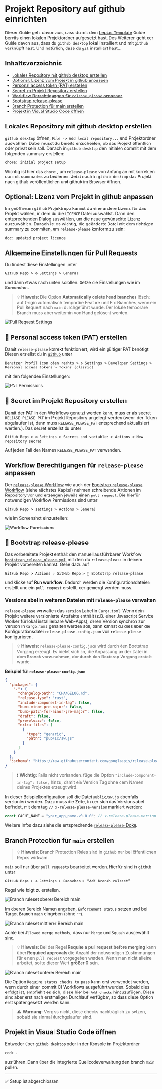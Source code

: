 # Projekt Repository auf github einrichten

Dieser Guide geht davon aus, dass du mit dem [Leptos Template](./leptos-template.md) Guide bereits einen lokalen Projektordner aufgesetzt hast. Des Weiteren geht der Guide davon aus, dass du `github desktop` lokal installiert und mit `github` verknüpft hast. Und natürlich, dass du `git` installiert hast...

## Inhaltsverzeichnis

- [Lokales Repository mit github desktop erstellen](#lokales-repository-mit-github-desktop-erstellen)
- [Optional: Lizenz vom Projekt in github anpassen](#optional-lizenz-vom-projekt-in-github-anpassen)
- [Personal access token (PAT) erstellen](#-personal-access-token-pat-erstellen)
- [Secret im Projekt Repository erstellen](#-secret-im-projekt-repository-erstellen)
- [Workflow Berechtigungen für `release-please` anpassen](#workflow-berechtigungen-für-release-please-anpassen)
- [Bootstrap release-please](#-bootstrap-release-please)
- [Branch Protection für main erstellen](#branch-protection-für-main-erstellen)
- [Projekt in Visual Studio Code öffnen](#projekt-in-visual-studio-code-öffnen)

## Lokales Repository mit github desktop erstellen

`github desktop` öffnen, `File -> Add local repository...` und Projektordner auswählen. Dabei musst du bereits entscheiden, ob das Projekt öffentlich oder privat sein soll. Danach in `github desktop` den initialen commit mit dem folgenden summary erstellen:

```text
chore: initial project setup
```

Wichtig ist hier das `chore:`, um `release-please` von Anfang an mit korrekten commit summaries zu bedienen. Jetzt noch in `github desktop` das Projekt nach github veröffentlichen und github im Browser öffnen.

## Optional: Lizenz vom Projekt in github anpassen

Im geöffneten `github` Projektrepo kannst du eine andere Lizenz für das Projekt wählen, in dem du die `LICENCE` Datei auswählst. Dann den entsprechenden Dialog auswählen, um die neue gewünschte Lizenz auszuwählen. Danach ist es wichtig, die geänderte Datei mit dem richtigen summary zu commiten, um `release-please` konform zu sein:

```text
doc: updated project licence
```

## Allgemeine Einstellungen für Pull Requests

Du findest diese Einstellungen unter

`GitHub Repo > ⚙️ Settings > General`

und dann etwas nach unten scrollen. Setze die Einstellungen wie im Screenshot.

> 💡 **Hinweis:** Die Option **Automatically delete head branches** löscht auf Origin automatisch temporäre Feature und Fix Branches, wenn ein Pull Request nach `main` durchgeführt wurde. Der lokale temporäre Branch muss aber weiterhin von Hand gelöscht werden.

![Pull Request Settings](./images/pull_request_settings.png)

## 🔑 Personal access token (PAT) erstellen

Damit `release-please` korrekt funktioniert, wird ein gültiger PAT benötigt. Diesen erstellst du in [`github`](https://github.com/settings/tokens) unter

`Benutzer Profil Icon oben rechts > ⚙️ Settings > Developer Settings > Personal access tokens > Tokens (classic)`

mit den folgenden Einstellungen:

![PAT Permissions](./images/PAT_permissions.png)

## 🔐 Secret im Projekt Repository erstellen

Damit der PAT in den Workflows genutzt werden kann, muss er als secret `RELEASE_PLEASE_PAT` im Projekt Repository angelegt werden (wenn der Token abgelaufen ist, dann muss `RELEASE_PLEASE_PAT` entsprechend aktualisiert werden.). Das secret erstellst du unter

`GitHub Repo > ⚙️ Settings > Secrets and variables > Actions > New repository secret`

Auf jeden Fall den Namen `RELEASE_PLEASE_PAT` verwenden.

## Workflow Berechtigungen für `release-please` anpassen

Der [`release-please` Workflow](../github/workflows/_release_please.yml) wie auch der [Bootstrap `release-please` Workflow](../github/workflows/bootstrap_release_please.yml) (siehe nächstes Kapitel) nehmen schreibende Aktionen im Repository vor und erzeugen jeweils einen `pull request`. Die hierfür notwendigen Workflow Permissions sind unter

`GitHub Repo > settings > Actions > General`

wie im Screenshot einzustellen:

![Workflow Permissions](./images/workflow_permissions.png)

## 🚀 Bootstrap release-please

Das vorbereitete Projekt enthält den manuell ausführbaren Workflow [`bootstrap_release_please.yml`](../github/workflows/bootstrap_release_please.yml), mit dem du `release-please` in deinem Projekt vorbereiten kannst. Gehe dazu auf

`GitHub Repo > Actions > GitHub Repo > 🚀 Bootstrap release-please`

und klicke auf **Run workflow**. Dadurch werden die Konfigurationsdateien erstellt und ein `pull request` erstellt, der gemergt werden muss.

### Versionslabel in weiteren Dateien mit `release-please` verwalten

`release-please` verwalten das `version` Label in `Cargo.toml`. Wenn dein Projekt weitere versionierte Artefakte enthält (z.B. einer Javascript Service Worker für lokal installierbare Web-Apps), deren Version synchron zur Version in `Cargo.toml` gehalten werden soll, dann kannst du dies über die Konfigurationsdatei `release-please-config.json` von `release-please` konfigurieren.

> 💡 **Hinweis:** `release-please-config.json` wird durch den Bootstrap Vorgang erzeugt. Es bietet sich an, die Anpassung an der Datei in dem Branch vorzunehmen, der durch den Bootsrap Vorgang erstellt wurde.

**Beispiel für `release-please-config.json`**

```json
{
  "packages": {
    ".": {
      "changelog-path": "CHANGELOG.md",
      "release-type": "rust",
      "include-component-in-tag": false,
      "bump-minor-pre-major": false,
      "bump-patch-for-minor-pre-major": false,
      "draft": false,
      "prerelease": false,
      "extra-files": [
        {
          "type": "generic",
          "path": "public/sw.js"
        }
      ]
    }
  },
  "$schema": "https://raw.githubusercontent.com/googleapis/release-please/main/schemas/config.json"
}
```

> ❗ **Wichtig:** Falls nicht vorhanden, füge die Option `"include-component-in-tag": false,` hinzu, damit ein Version Tag ohne dem Namen deines Projektes erzeugt wird.

In dieser Beispielkonfiguration soll die Datei `public/sw.js` ebenfalls versioniert werden. Dazu muss die Zeile, in der sich das Versionslabel befindet, mit dem tag `// x-release-please-version` markiert werden:

```js
const CACHE_NAME = "your_app_name-v0.0.0"; // x-release-please-version
```

Weitere Infos dazu siehe die entsprechende [`release-please`-Doku](https://github.com/googleapis/release-please/blob/d5f2ca8a2cf32701f1d87a85bbc37493b1db65c2/docs/customizing.md).

## Branch Protection für `main` erstellen

> 💡 **Hinweis:** Branch Protection Rules sind in `github` nur bei öffentlichen Repos wirksam.

`main` soll nur über `pull request`s bearbeitet werden. Hierfür sind in `github` unter

`GitHub Repo > ⚙️ Settings > Branches > “Add branch ruleset”`

Regel wie folgt zu erstellen.

![Branch ruleset oberer Bereich main](./images/branch_ruleset_main_01.png)

Im oberen Bereich Namen angeben, `Enforcement status` setzen und bei Target Branch `main` eingeben (ohne `""`).

![Branch ruleset mittlerer Bereich main](./images/branch_ruleset_main_02.png)

Achte bei `Allowed merge methods`, dass nur `Merge` und `Squash` ausgewählt sind.

> 💡 **Hinweis:** Bei der Regel **Require a pull request before merging** kann über **Required approvals** die Anzahl der notwendigen Zustimmungen für einen `pull request` vorgegeben werden. Wenn man nicht alleine arbeitet, sollte dieser Wert **größer 0** sein.

![Branch ruleset unterer Bereich main](./images/branch_ruleset_main_03.png)

Die Option `Require status checks to pass` kann erst verwendet werden, wenn durch einen commit CI Workflows ausgeführt wurden. Sobald dies erfolgt ist, empfiehlt es sich, diese hier bei `Add checks` hinzuzufügen. Diese sind aber erst nach erstmaligen Durchlauf verfügbar, so dass diese Option erst später gesetzt werden kann.

> ⚠️ **Warnung:** Vergiss nicht, diese checks nachträglich zu setzen, sobald sie einmal durchgelaufen sind.

## Projekt in Visual Studio Code öffnen

Entweder über `github desktop` oder in der Konsole im Projektordner

```bash
code .
```

ausführen. Dann über die integrierte Quellcodeverwaltung den branch `main` pullen.

---

✅ Setup ist abgeschlossen
